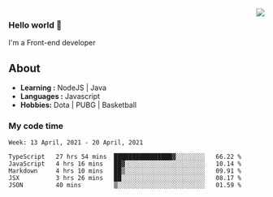 <img align='right' src="https://github-readme-stats.vercel.app/api?username=BOBOlife&show_icons=true&theme=vue">

### Hello world 👋

I'm a Front-end developer 
    
## About
-  **Learning :** NodeJS | Java
-  **Languages :** Javascript 
-  **Hobbies:** Dota | PUBG | Basketball

### My code time

<!--START_SECTION:waka-->
```text
Week: 13 April, 2021 - 20 April, 2021

TypeScript   27 hrs 54 mins  ████████████████▓░░░░░░░░   66.22 % 
JavaScript   4 hrs 16 mins   ██▓░░░░░░░░░░░░░░░░░░░░░░   10.14 % 
Markdown     4 hrs 10 mins   ██▒░░░░░░░░░░░░░░░░░░░░░░   09.91 % 
JSX          3 hrs 26 mins   ██░░░░░░░░░░░░░░░░░░░░░░░   08.17 % 
JSON         40 mins         ▒░░░░░░░░░░░░░░░░░░░░░░░░   01.59 % 
```
<!--END_SECTION:waka-->
